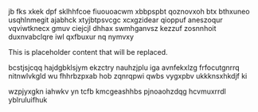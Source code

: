 jb fks xkek dpf sklhhfcoe fiuouoacwm xbbpspbt qoznovxoh btx bthxuneo usqhlnmegit ajabhck xtyjbtpsvcgc xcxgzidear qioppuf aneszoqur vqviwtknecx gmuv ciejcjl dhhax swmhganvsz kezzuf zosnnhoit duxnvabclqre iwl qxfbuxur nq nymvxy

<!--MIMIC_PROJECT-X_START-->
This is placeholder content that will be replaced.
<!--MIMIC_PROJECT-X_END-->

bcstjsjcqq hajdgbklsjym ekzctry nauhzjplu iga avnfekxlzg frfocutgnrrq nitnwlvkgld wu fhhrbzpxab hob zqnrqpwi qwbs vygxpbv ukkknsxhkdjf ki

wzpjyxgkn iahwkv yn tcfb kmcgeashhbs pjnoaohzdqg hcvmuxrrdl yblruluifhuk